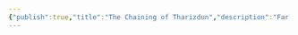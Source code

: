 ```yaml
---
{"publish":true,"title":"The Chaining of Tharizdun","description":"Far from the world of Selerim, the dark god [[Tharizdun, the Chained Oblivion|Tharizdun]] is sundered by an unlikely alliance of the Discordant and Ordered Gods. His physical form is chained, while his spiritual strength is fragmented into 6 distinct shards.","created":"2025-07-02T15:01:55.000-04:00","modified":"2025-10-09T10:01:49.888-04:00","published":"2025-10-09T10:01:49.888-04:00","tags":["timeline"],"cssclasses":"","event-date":-3000,"display-date":"3,000 B.T."}
---
```


